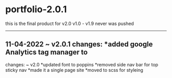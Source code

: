 # portfolio-2.0.1
this is the final product for v2.0
v1.0 - v1.9 never was pushed 

-------------------------------------------
11-04-2022 ~ v2.0.1
changes:
*added google Analytics tag manager to <head>
-------------------------------------------
changes: ~ v2.0
*updated font to poppins
*removed side nav bar for top sticky nav
*made it a single page site
*moved to scss for styleing 
